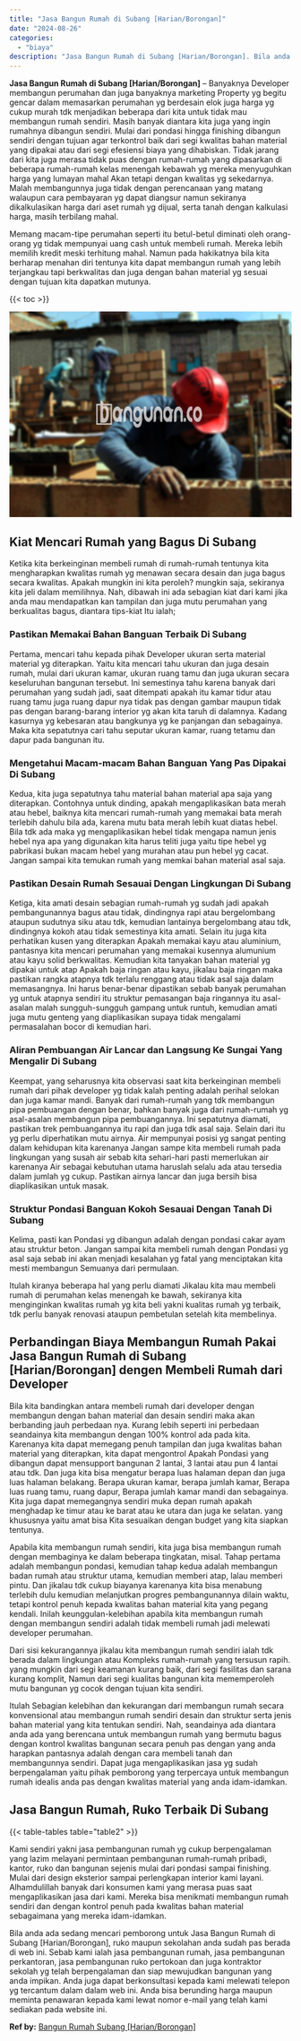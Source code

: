 ```yaml
---
title: "Jasa Bangun Rumah di Subang [Harian/Borongan]"
date: "2024-08-26"
categories: 
  - "biaya"
description: "Jasa Bangun Rumah di Subang [Harian/Borongan]. Bila anda ada sedang mencari pemborong untuk Jasa Bangun Rumah di Subang [Harian/Borongan], ruko maupun seko..."
---
```


**Jasa Bangun Rumah di Subang \[Harian/Borongan\]** – Banyaknya Developer membangun perumahan dan juga banyaknya marketing Property yg begitu gencar dalam memasarkan perumahan yg berdesain elok juga harga yg cukup murah tdk menjadikan beberapa dari kita untuk tidak mau membangun rumah sendiri. Masih banyak diantara kita juga yang ingin rumahnya dibangun sendiri. Mulai dari pondasi hingga finishing dibangun sendiri dengan tujuan agar terkontrol baik dari segi kwalitas bahan material yang dipakai atau dari segi efesiensi biaya yang dihabiskan. Tidak jarang dari kita juga merasa tidak puas dengan rumah-rumah yang dipasarkan di beberapa rumah-rumah kelas menengah kebawah yg mereka menyuguhkan harga yang lumayan mahal Akan tetapi dengan kwalitas yg sekedarnya. Malah membangunnya juga tidak dengan perencanaan yang matang walaupun cara pembayaran yg dapat diangsur namun sekiranya dikalkulasikan harga dari aset rumah yg dijual, serta tanah dengan kalkulasi harga, masih terbilang mahal.

Memang macam-tipe perumahan seperti itu betul-betul diminati oleh orang-orang yg tidak mempunyai uang cash untuk membeli rumah. Mereka lebih memilih kredit meski terhitung mahal. Namun pada hakikatnya bila kita berharap menahan diri tentunya kita dapat membangun rumah yang lebih terjangkau tapi berkwalitas dan juga dengan bahan material yg sesuai dengan tujuan kita dapatkan mutunya.

{{< toc >}}

![Jasa Bangun Rumah di Subang [Harian/Borongan]](/images/borong-bangunan-10.png)

## Kiat Mencari Rumah yang Bagus Di Subang

Ketika kita berkeinginan membeli rumah di rumah-rumah tentunya kita mengharapkan kwalitas rumah yg menawan secara desain dan juga bagus secara kwalitas. Apakah mungkin ini kita peroleh? mungkin saja, sekiranya kita jeli dalam memilihnya. Nah, dibawah ini ada sebagian kiat dari kami jika anda mau mendapatkan kan tampilan dan juga mutu perumahan yang berkualitas bagus, diantara tips-kiat Itu ialah;

### Pastikan Memakai Bahan Banguan Terbaik Di Subang

Pertama, mencari tahu kepada pihak Developer ukuran serta material material yg diterapkan. Yaitu kita mencari tahu ukuran dan juga desain rumah, mulai dari ukuran kamar, ukuran ruang tamu dan juga ukuran secara keseluruhan bangunan tersebut. Ini semestinya tahu karena banyak dari perumahan yang sudah jadi, saat ditempati apakah itu kamar tidur atau ruang tamu juga ruang dapur nya tidak pas dengan gambar maupun tidak pas dengan barang-barang interior yg akan kita taruh di dalamnya. Kadang kasurnya yg kebesaran atau bangkunya yg ke panjangan dan sebagainya. Maka kita sepatutnya cari tahu seputar ukuran kamar, ruang tetamu dan dapur pada bangunan itu.

### Mengetahui Macam-macam Bahan Banguan Yang Pas Dipakai Di Subang

Kedua, kita juga sepatutnya tahu material bahan material apa saja yang diterapkan. Contohnya untuk dinding, apakah mengaplikasikan bata merah atau hebel, baiknya kita mencari rumah-rumah yang memakai bata merah terlebih dahulu bila ada, karena mutu bata merah lebih kuat diatas hebel. Bila tdk ada maka yg mengaplikasikan hebel tidak mengapa namun jenis hebel nya apa yang digunakan kita harus teliti juga yaitu tipe hebel yg pabrikasi bukan macam hebel yang murahan atau pun hebel yg cacat. Jangan sampai kita temukan rumah yang memkai bahan material asal saja.

### Pastikan Desain Rumah Sesauai Dengan Lingkungan Di Subang

Ketiga, kita amati desain sebagian rumah-rumah yg sudah jadi apakah pembangunannya bagus atau tidak, dindingnya rapi atau bergelombang ataupun sudutnya siku atau tdk, kemudian lantainya bergelombang atau tdk, dindingnya kokoh atau tidak semestinya kita amati. Selain itu juga kita perhatikan kusen yang diterapkan Apakah memakai kayu atau aluminium, pantasnya kita mencari perumahan yang memakai kusennya alumunium atau kayu solid berkwalitas. Kemudian kita tanyakan bahan material yg dipakai untuk atap Apakah baja ringan atau kayu, jikalau baja ringan maka pastikan rangka atapnya tdk terlalu renggang atau tidak asal saja dalam memasangnya. Ini harus benar-benar dipastikan sebab banyak perumahan yg untuk atapnya sendiri itu struktur pemasangan baja ringannya itu asal-asalan malah sungguh-sungguh gampang untuk runtuh, kemudian amati juga mutu genteng yang diaplikasikan supaya tidak mengalami permasalahan bocor di kemudian hari.

### Aliran Pembuangan Air Lancar dan Langsung Ke Sungai Yang Mengalir Di Subang

Keempat, yang seharusnya kita observasi saat kita berkeinginan membeli rumah dari pihak developer yg tidak kalah penting adalah perihal selokan dan juga kamar mandi. Banyak dari rumah-rumah yang tdk membangun pipa pembuangan dengan benar, bahkan banyak juga dari rumah-rumah yg asal-asalan membangun pipa pembuangannya. Ini sepatutnya diamati, pastikan trek pembuangannya itu rapi dan juga tdk asal saja. Selain dari itu yg perlu diperhatikan mutu airnya. Air mempunyai posisi yg sangat penting dalam kehidupan kita karenanya Jangan sampe kita membeli rumah pada lingkungan yang susah air sebab kita sehari-hari pasti memerlukan air karenanya Air sebagai kebutuhan utama haruslah selalu ada atau tersedia dalam jumlah yg cukup. Pastikan airnya lancar dan juga bersih bisa diaplikasikan untuk masak.

### Struktur Pondasi Banguan Kokoh Sesauai Dengan Tanah Di Subang

Kelima, pasti kan Pondasi yg dibangun adalah dengan pondasi cakar ayam atau struktur beton. Jangan sampai kita membeli rumah dengan Pondasi yg asal saja sebab ini akan menjadi kesalahan yg fatal yang menciptakan kita mesti membangun Semuanya dari permulaan.

Itulah kiranya beberapa hal yang perlu diamati Jikalau kita mau membeli rumah di perumahan kelas menengah ke bawah, sekiranya kita menginginkan kwalitas rumah yg kita beli yakni kualitas rumah yg terbaik, tdk perlu banyak renovasi ataupun pembetulan setelah kita membelinya.

## Perbandingan Biaya Membangun Rumah Pakai Jasa Bangun Rumah di Subang \[Harian/Borongan\] dengen Membeli Rumah dari Developer

Bila kita bandingkan antara membeli rumah dari developer dengan membangun dengan bahan material dan desain sendiri maka akan berbanding jauh perbedaan nya. Kurang lebih seperti ini perbedaan seandainya kita membangun dengan 100% kontrol ada pada kita. Karenanya kita dapat memegang penuh tampilan dan juga kwalitas bahan material yang diterapkan, kita dapat mengontrol Apakah Pondasi yang dibangun dapat mensupport bangunan 2 lantai, 3 lantai atau pun 4 lantai atau tdk. Dan juga kita bisa mengatur berapa luas halaman depan dan juga luas halaman belakang. Berapa ukuran kamar, berapa jumlah kamar, Berapa luas ruang tamu, ruang dapur, Berapa jumlah kamar mandi dan sebagainya. Kita juga dapat memegangnya sendiri muka depan rumah apakah menghadap ke timur atau ke barat atau ke utara dan juga ke selatan. yang khususnya yaitu amat bisa Kita sesuaikan dengan budget yang kita siapkan tentunya.

Apabila kita membangun rumah sendiri, kita juga bisa membangun rumah dengan membaginya ke dalam beberapa tingkatan, misal. Tahap pertama adalah membangun pondasi, kemudian tahap kedua adalah membangun badan rumah atau struktur utama, kemudian memberi atap, lalau memberi pintu. Dan jikalau tdk cukup biayanya karenanya kita bisa menabung terlebih dulu kemudian melanjutkan progres pembangunannya dilain waktu, tetapi kontrol penuh kepada kwalitas bahan material kita yang pegang kendali. Inilah keunggulan-kelebihan apabila kita membangun rumah dengan membangun sendiri adalah tidak membeli rumah jadi melewati developer perumahan.

Dari sisi kekurangannya jikalau kita membangun rumah sendiri ialah tdk berada dalam lingkungan atau Kompleks rumah-rumah yang tersusun rapih. yang mungkin dari segi keamanan kurang baik, dari segi fasilitas dan sarana kurang komplit, Namun dari segi kualitas bangunan kita mememperoleh mutu bangunan yg cocok dengan tujuan kita sendiri.

Itulah Sebagian kelebihan dan kekurangan dari membangun rumah secara konvensional atau membangun rumah sendiri desain dan struktur serta jenis bahan material yang kita tentukan sendiri. Nah, seandainya ada diantara anda ada yang berencana untuk membangun rumah yang bermutu bagus dengan kontrol kwalitas bangunan secara penuh pas dengan yang anda harapkan pantasnya adalah dengan cara membeli tanah dan membangunnya sendiri. Dapat juga mengaplikasikan jasa yg sudah berpengalaman yaitu pihak pemborong yang terpercaya untuk membangun rumah idealis anda pas dengan kwalitas material yang anda idam-idamkan.

## Jasa Bangun Rumah, Ruko Terbaik Di Subang

{{< table-tables table="table2" >}}

Kami sendiri yakni jasa pembangunan rumah yg cukup berpengalaman yang lazim melayani permintaan pembangunan rumah-rumah pribadi, kantor, ruko dan bangunan sejenis mulai dari pondasi sampai finishing. Mulai dari design eksterior sampai perlengkapan interior kami layani. Alhamdulillah banyak dari konsumen kami yang merasa puas saat mengaplikasikan jasa dari kami. Mereka bisa menikmati membangun rumah sendiri dan dengan kontrol penuh pada kwalitas bahan material sebagaimana yang mereka idam-idamkan.

Bila anda ada sedang mencari pemborong untuk Jasa Bangun Rumah di Subang \[Harian/Borongan\], ruko maupun sekolahan anda sudah pas berada di web ini. Sebab kami ialah jasa pembangunan rumah, jasa pembangunan perkantoran, jasa pembangunan ruko pertokoan dan juga kontraktor sekolah yg telah berpengalaman dan siap mewujudkan bangunan yang anda impikan. Anda juga dapat berkonsultasi kepada kami melewati telepon yg tercantum dalam dalam web ini. Anda bisa berunding harga maupun meminta penawaran kepada kami lewat nomor e-mail yang telah kami sediakan pada website ini.

**Ref by:** [Bangun Rumah Subang [Harian/Borongan]](https://id.wikipedia.org/wiki/Bangun)
